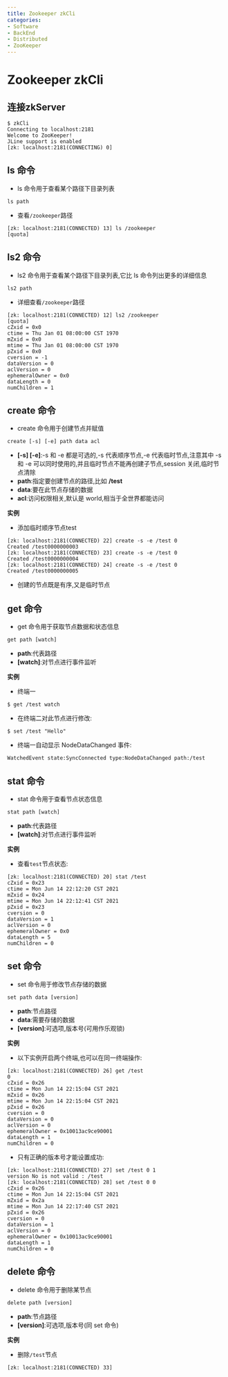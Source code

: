 ```yaml
---
title: Zookeeper zkCli
categories:
- Software
- BackEnd
- Distributed
- ZooKeeper
---
```

# Zookeeper zkCli

## 连接zkServer

```shell
$ zkCli
Connecting to localhost:2181
Welcome to ZooKeeper!
JLine support is enabled
[zk: localhost:2181(CONNECTING) 0]
```

## ls 命令

- ls 命令用于查看某个路径下目录列表

```
ls path
```

- 查看`/zookeeper`路径

```
[zk: localhost:2181(CONNECTED) 13] ls /zookeeper
[quota]
```

## ls2 命令

- ls2 命令用于查看某个路径下目录列表,它比 ls 命令列出更多的详细信息

```
ls2 path
```

- 详细查看`/zookeeper`路径

```
[zk: localhost:2181(CONNECTED) 12] ls2 /zookeeper
[quota]
cZxid = 0x0
ctime = Thu Jan 01 08:00:00 CST 1970
mZxid = 0x0
mtime = Thu Jan 01 08:00:00 CST 1970
pZxid = 0x0
cversion = -1
dataVersion = 0
aclVersion = 0
ephemeralOwner = 0x0
dataLength = 0
numChildren = 1
```

## create 命令

- create 命令用于创建节点并赋值

```
create [-s] [-e] path data acl
```

- **[-s] [-e]**:-s 和 -e 都是可选的,-s 代表顺序节点,-e 代表临时节点,注意其中 -s 和 -e 可以同时使用的,并且临时节点不能再创建子节点,session 关闭,临时节点清除
- **path**:指定要创建节点的路径,比如 **/test**
- **data**:要在此节点存储的数据
- **acl**:访问权限相关,默认是 world,相当于全世界都能访问

**实例**

- 添加临时顺序节点test

```
[zk: localhost:2181(CONNECTED) 22] create -s -e /test 0
Created /test0000000003
[zk: localhost:2181(CONNECTED) 23] create -s -e /test 0
Created /test0000000004
[zk: localhost:2181(CONNECTED) 24] create -s -e /test 0
Created /test0000000005
```

- 创建的节点既是有序,又是临时节点

## get 命令

- get 命令用于获取节点数据和状态信息

```
get path [watch]
```

- **path**:代表路径
- **[watch]**:对节点进行事件监听

**实例**

- 终端一

```
$ get /test watch
```

- 在终端二对此节点进行修改:

```
$ set /test "Hello"
```

- 终端一自动显示 NodeDataChanged 事件:

```shell
WatchedEvent state:SyncConnected type:NodeDataChanged path:/test
```

## stat 命令

- stat 命令用于查看节点状态信息

```
stat path [watch]
```

- **path**:代表路径
- **[watch]**:对节点进行事件监听

**实例**

- 查看`test`节点状态:

```
[zk: localhost:2181(CONNECTED) 20] stat /test
cZxid = 0x23
ctime = Mon Jun 14 22:12:20 CST 2021
mZxid = 0x24
mtime = Mon Jun 14 22:12:41 CST 2021
pZxid = 0x23
cversion = 0
dataVersion = 1
aclVersion = 0
ephemeralOwner = 0x0
dataLength = 5
numChildren = 0
```

## set 命令

- set 命令用于修改节点存储的数据

```
set path data [version]
```

- **path**:节点路径
- **data**:需要存储的数据
- **[version]**:可选项,版本号(可用作乐观锁)

**实例**

- 以下实例开启两个终端,也可以在同一终端操作:

```
[zk: localhost:2181(CONNECTED) 26] get /test
0
cZxid = 0x26
ctime = Mon Jun 14 22:15:04 CST 2021
mZxid = 0x26
mtime = Mon Jun 14 22:15:04 CST 2021
pZxid = 0x26
cversion = 0
dataVersion = 0
aclVersion = 0
ephemeralOwner = 0x10013ac9ce90001
dataLength = 1
numChildren = 0
```

- 只有正确的版本号才能设置成功:

```
[zk: localhost:2181(CONNECTED) 27] set /test 0 1
version No is not valid : /test
[zk: localhost:2181(CONNECTED) 28] set /test 0 0
cZxid = 0x26
ctime = Mon Jun 14 22:15:04 CST 2021
mZxid = 0x2a
mtime = Mon Jun 14 22:17:40 CST 2021
pZxid = 0x26
cversion = 0
dataVersion = 1
aclVersion = 0
ephemeralOwner = 0x10013ac9ce90001
dataLength = 1
numChildren = 0
```

## delete 命令

- delete 命令用于删除某节点

```
delete path [version]
```

- **path**:节点路径
- **[version]**:可选项,版本号(同 set 命令)

**实例**

- 删除`/test`节点

```
[zk: localhost:2181(CONNECTED) 33]
```